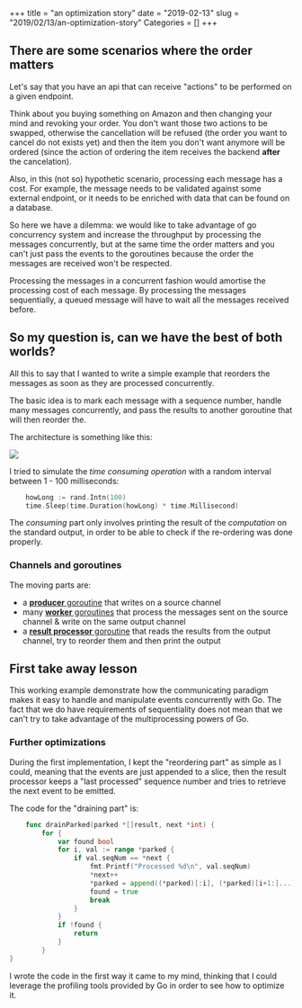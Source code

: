 +++
title = "an optimization story"
date = "2019-02-13"
slug = "2019/02/13/an-optimization-story"
Categories = []
+++
## There are some scenarios where the order matters

Let's say that you have an api that can receive "actions" to be performed on a given endpoint. 

Think about you buying something on Amazon and then changing your mind and revoking your order. You don't want those two actions to be swapped, otherwise the cancellation will be refused (the order you want to cancel do not exists yet) and then the item you don't want anymore will be ordered (since the action of ordering the item receives the backend **after** the cancelation).

Also, in this (not so) hypothetic scenario, processing each message has a cost. For example, the message needs to be validated against some external endpoint, or it needs to be enriched with data that can be found on a database.

So here we have a dilemma: we would like to take advantage of go concurrency system and increase the throughput by processing the messages concurrently, but at the same time the order matters and you can't just pass the events to the goroutines because the order the messages are received won't be respected.

Processing the messages in a concurrent fashion would amortise the processing cost of each message. By processing the messages sequentially, a queued message will have to wait all the messages received before.

## So my question is, can we have the best of both worlds?

All this to say that I wanted to write a simple example that reorders the messages as soon as they are processed concurrently.

The basic idea is to mark each message with a sequence number, handle many messages concurrently, and pass the results to another goroutine that will then reorder the. 

The architecture is something like this:

![](/images/optimization/fast.png)

I tried to simulate the *time consuming operation* with a random interval between 1 - 100 milliseconds:
```go
    howLong := rand.Intn(100)
    time.Sleep(time.Duration(howLong) * time.Millisecond)
```

The *consuming* part only involves printing the result of the *computation* on the standard output, in order to be able to check if the re-ordering was done properly.

### Channels and goroutines

The moving parts are:

- a [**producer** goroutine](https://github.com/fedepaol/goconcurrencylab/blob/master/fast/main.go#L67) that writes on a source channel
- many [**worker** goroutines](https://github.com/fedepaol/goconcurrencylab/blob/master/fast/main.go#L100) that process the messages sent on the source channel & write on the same output channel
- a [**result processor** goroutine](https://github.com/fedepaol/goconcurrencylab/blob/master/fast/main.go#L48) that reads the results from the output channel, try to reorder them and then print the output

## First take away lesson

This working example demonstrate how the communicating paradigm makes it easy to handle and manipulate events concurrently with Go. The fact that we do have requirements of sequentiality does not mean that we can't try to take advantage of the multiprocessing powers of Go.

### Further optimizations

During the first implementation, I kept the "reordering part" as simple as I could, meaning that the events are just appended to a slice, then the result processor keeps a "last processed" sequence number and tries to retrieve the next event to be emitted.

The code for the "draining part" is:

```go
    func drainParked(parked *[]result, next *int) {
    	for {
    		var found bool
    		for i, val := range *parked {
    			if val.seqNum == *next {
    				fmt.Printf("Processed %d\n", val.seqNum)
    				*next++
    				*parked = append((*parked)[:i], (*parked)[i+1:]...)
    				found = true
    				break
    			}
    		}
    		if !found {
    			return
    		}
    	}
}
```

I wrote the code in the first way it came to my mind, thinking that I could leverage the profiling tools provided by Go in order to see how to optimize it.



